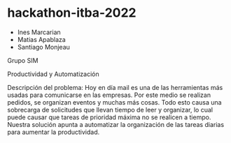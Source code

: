 # hackathon-itba-2022
- Ines Marcarian
- Matias Apablaza
- Santiago Monjeau

Grupo SIM

Productividad y Automatización

Descripción del problema:
Hoy en día mail  es una de las herramientas más usadas para comunicarse en las empresas. Por este medio se realizan pedidos, se organizan eventos y muchas más cosas. Todo esto causa una sobrecarga de solicitudes que llevan tiempo de leer y organizar, lo cual puede causar que tareas de prioridad máxima no se realicen a tiempo. Nuestra solución apunta a automatizar la organización de las tareas diarias para aumentar la productividad.
